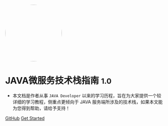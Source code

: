 <!-- _coverpage.md -->

<img width="180px" style="border-radius: 50%" bor src="https://ss2.bdstatic.com/70cFvnSh_Q1YnxGkpoWK1HF6hhy/it/u=2898306786,2374825254&fm=26&gp=0.jpg">

# JAVA微服务技术栈指南 <small>1.0</small>

- 本文档是作者从事 ```JAVA Developer``` 以来的学习历程，旨在为大家提供一个较详细的学习教程，侧重点更倾向于 JAVA 服务端所涉及的技术栈，如果本文能为您得到帮助，请给予支持！

[GitHub](<https://github.com/caitao1991>)
[Get Started](README.md)
